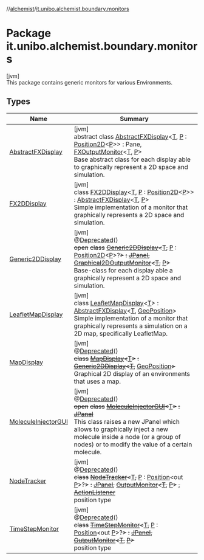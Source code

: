//[alchemist](../../index.md)/[it.unibo.alchemist.boundary.monitors](index.md)

# Package it.unibo.alchemist.boundary.monitors

[jvm]\
This package contains generic monitors for various Environments.

## Types

| Name | Summary |
|---|---|
| [AbstractFXDisplay](-abstract-f-x-display/index.md) | [jvm]<br>abstract class [AbstractFXDisplay](-abstract-f-x-display/index.md)<[T](-abstract-f-x-display/index.md), [P](-abstract-f-x-display/index.md) : [Position2D](../it.unibo.alchemist.model.interfaces/-position2-d/index.md)<[P](-abstract-f-x-display/index.md)>> : Pane, [FXOutputMonitor](../it.unibo.alchemist.boundary.interfaces/-f-x-output-monitor/index.md)<[T](-abstract-f-x-display/index.md), [P](-abstract-f-x-display/index.md)> <br>Base abstract class for each display able to graphically represent a 2D space and simulation. |
| [FX2DDisplay](-f-x2-d-display/index.md) | [jvm]<br>class [FX2DDisplay](-f-x2-d-display/index.md)<[T](-f-x2-d-display/index.md), [P](-f-x2-d-display/index.md) : [Position2D](../it.unibo.alchemist.model.interfaces/-position2-d/index.md)<[P](-f-x2-d-display/index.md)>> : [AbstractFXDisplay](-abstract-f-x-display/index.md)<[T](-f-x2-d-display/index.md), [P](-f-x2-d-display/index.md)> <br>Simple implementation of a monitor that graphically represents a 2D space and simulation. |
| [Generic2DDisplay](-generic2-d-display/index.md) | [jvm]<br>@[Deprecated](https://docs.oracle.com/javase/8/docs/api/java/lang/Deprecated.html)()<br>~~open~~ ~~class~~ [~~Generic2DDisplay~~](-generic2-d-display/index.md)~~<~~[T](-generic2-d-display/index.md)~~,~~ [P](-generic2-d-display/index.md) : [Position2D](../it.unibo.alchemist.model.interfaces/-position2-d/index.md)<[P](../it.unibo.alchemist.boundary.wormhole.implementation/-wormhole-swing/index.md)>?~~>~~ ~~:~~ [~~JPanel~~](https://docs.oracle.com/javase/8/docs/api/javax/swing/JPanel.html)~~,~~ [~~Graphical2DOutputMonitor~~](../it.unibo.alchemist.boundary.interfaces/-graphical2-d-output-monitor/index.md)~~<~~[~~T~~](../it.unibo.alchemist.boundary.gui.effects/-draw-layers-gradient/draw-function.md)~~,~~ [~~P~~](../it.unibo.alchemist.boundary.wormhole.implementation/-wormhole-swing/index.md)~~>~~ <br>Base-class for each display able a graphically represent a 2D space and simulation. |
| [LeafletMapDisplay](-leaflet-map-display/index.md) | [jvm]<br>class [LeafletMapDisplay](-leaflet-map-display/index.md)<[T](-leaflet-map-display/index.md)> : [AbstractFXDisplay](-abstract-f-x-display/index.md)<[T](-leaflet-map-display/index.md), [GeoPosition](../it.unibo.alchemist.model.interfaces/-geo-position/index.md)> <br>Simple implementation of a monitor that graphically represents a simulation on a 2D map, specifically LeafletMap. |
| [MapDisplay](-map-display/index.md) | [jvm]<br>@[Deprecated](https://docs.oracle.com/javase/8/docs/api/java/lang/Deprecated.html)()<br>~~class~~ [~~MapDisplay~~](-map-display/index.md)~~<~~[T](-map-display/index.md)~~>~~ ~~:~~ [~~Generic2DDisplay~~](-generic2-d-display/index.md)~~<~~[~~T~~](../it.unibo.alchemist.boundary.gui.effects/-draw-layers-gradient/draw-function.md)~~,~~ [GeoPosition](../it.unibo.alchemist.model.interfaces/-geo-position/index.md)~~>~~ <br>Graphical 2D display of an environments that uses a map. |
| [MoleculeInjectorGUI](-molecule-injector-g-u-i/index.md) | [jvm]<br>@[Deprecated](https://docs.oracle.com/javase/8/docs/api/java/lang/Deprecated.html)()<br>~~open~~ ~~class~~ [~~MoleculeInjectorGUI~~](-molecule-injector-g-u-i/index.md)~~<~~[T](-molecule-injector-g-u-i/index.md)~~>~~ ~~:~~ [~~JPanel~~](https://docs.oracle.com/javase/8/docs/api/javax/swing/JPanel.html)<br>This class raises a new JPanel which allows to graphically inject a new molecule inside a node (or a group of nodes) or to modify the value of a certain molecule. |
| [NodeTracker](-node-tracker/index.md) | [jvm]<br>@[Deprecated](https://docs.oracle.com/javase/8/docs/api/java/lang/Deprecated.html)()<br>~~class~~ [~~NodeTracker~~](-node-tracker/index.md)~~<~~[T](-node-tracker/index.md)~~,~~ [P](-node-tracker/index.md) : [Position](../it.unibo.alchemist.model.interfaces/-position/index.md)<out [P](../it.unibo.alchemist.boundary.wormhole.implementation/-wormhole-swing/index.md)>?~~>~~ ~~:~~ [~~JPanel~~](https://docs.oracle.com/javase/8/docs/api/javax/swing/JPanel.html)~~,~~ [~~OutputMonitor~~](../it.unibo.alchemist.boundary.interfaces/-output-monitor/index.md)~~<~~[~~T~~](../it.unibo.alchemist.boundary.gui.effects/-draw-layers-gradient/draw-function.md)~~,~~ [~~P~~](../it.unibo.alchemist.boundary.wormhole.implementation/-wormhole-swing/index.md)~~>~~ ~~,~~ [~~ActionListener~~](https://docs.oracle.com/javase/8/docs/api/java/awt/event/ActionListener.html)<br>position type |
| [TimeStepMonitor](-time-step-monitor/index.md) | [jvm]<br>@[Deprecated](https://docs.oracle.com/javase/8/docs/api/java/lang/Deprecated.html)()<br>~~class~~ [~~TimeStepMonitor~~](-time-step-monitor/index.md)~~<~~[T](-time-step-monitor/index.md)~~,~~ [P](-time-step-monitor/index.md) : [Position](../it.unibo.alchemist.model.interfaces/-position/index.md)<out [P](../it.unibo.alchemist.boundary.wormhole.implementation/-wormhole-swing/index.md)>?~~>~~ ~~:~~ [~~JPanel~~](https://docs.oracle.com/javase/8/docs/api/javax/swing/JPanel.html)~~,~~ [~~OutputMonitor~~](../it.unibo.alchemist.boundary.interfaces/-output-monitor/index.md)~~<~~[~~T~~](../it.unibo.alchemist.boundary.gui.effects/-draw-layers-gradient/draw-function.md)~~,~~ [~~P~~](../it.unibo.alchemist.boundary.wormhole.implementation/-wormhole-swing/index.md)~~>~~ <br>position type |
